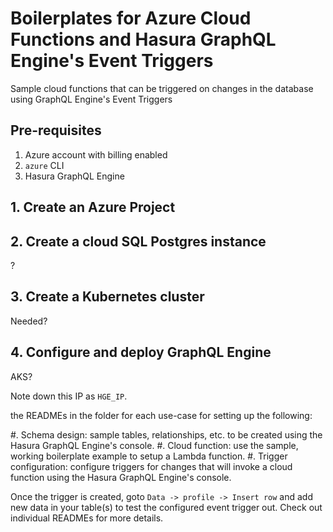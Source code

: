 # Boilerplates for Azure Cloud Functions and Hasura GraphQL Engine's Event Triggers
Sample cloud functions that can be triggered on changes in the database using GraphQL Engine's Event Triggers

## Pre-requisites

1. Azure  account with billing enabled
2. `azure` CLI
3. Hasura GraphQL Engine

## 1. Create an Azure Project

## 2. Create a cloud SQL Postgres instance

?

## 3. Create a Kubernetes cluster

Needed?

## 4. Configure and deploy GraphQL Engine

AKS?

Note down this IP as `HGE_IP`.

the READMEs in the folder for each use-case for setting up the following:

#. Schema design:  sample tables, relationships, etc. to be created using the Hasura GraphQL Engine's console.
#. Cloud function: use the sample, working boilerplate example to setup a Lambda function.
#. Trigger configuration: configure triggers for changes that will invoke a cloud function using the Hasura GraphQL Engine's console.

Once the trigger is created, goto `Data -> profile -> Insert row` and add new data in your table(s) to test the configured event trigger out. Check out individual READMEs for more details.
